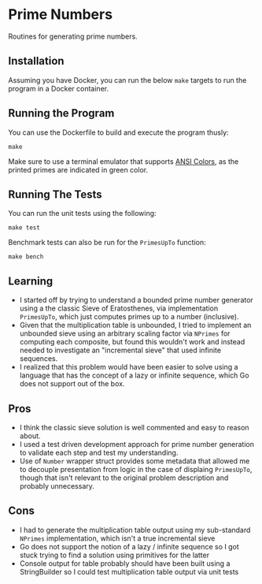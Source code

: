 # Prime Numbers

Routines for generating prime numbers.

## Installation

Assuming you have Docker, you can run the below `make` targets to run the program in a Docker container.

## Running the Program

You can use the Dockerfile to build and execute the program thusly:

```console
make
```

Make sure to use a terminal emulator that supports [ANSI Colors](https://en.wikipedia.org/wiki/ANSI_escape_code#Colors), as the printed primes are indicated in green color.

## Running The Tests

You can run the unit tests using the following:

```console
make test
```

Benchmark tests can also be run for the `PrimesUpTo` function:

```console
make bench
```

## Learning

- I started off by trying to understand a bounded prime number generator using a the classic Sieve of Eratosthenes, via implementation `PrimesUpTo`, which just computes primes up to a number (inclusive).
- Given that the multiplication table is unbounded, I tried to implement an unbounded sieve using an arbitrary scaling factor via `NPrimes` for computing each composite, but found this wouldn't work and instead needed to investigate an "incremental sieve" that used infinite sequences.
- I realized that this problem would have been easier to solve using a language that has the concept of a lazy or infinite sequence, which Go does not support out of the box.

## Pros

- I think the classic sieve solution is well commented and easy to reason about.
- I used a test driven development approach for prime number generation to validate each step and test my understanding.
- Use of `Number` wrapper struct provides some metadata that allowed me to decouple presentation from logic in the case of displaing `PrimesUpTo`, though that isn't relevant to the original problem description and probably unnecessary.

## Cons

- I had to generate the multiplication table output using my sub-standard `NPrimes` implementation, which isn't a true incremental sieve
- Go does not support the notion of a lazy / infinite sequence so I got stuck trying to find a solution using primitives for the latter
- Console output for table probably should have been built using a StringBuilder so I could test multiplication table output via unit tests
